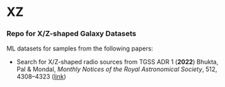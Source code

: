# XZ
### Repo for X/Z-shaped Galaxy Datasets

ML datasets for samples from the following papers:

* Search for X/Z-shaped radio sources from TGSS ADR 1 (**2022**)  Bhukta,   Pal & Mondal, 
*Monthly Notices of the Royal Astronomical Society*, 512, 4308–4323 ([link](https://academic.oup.com/mnras/article/512/3/4308/6564534))
